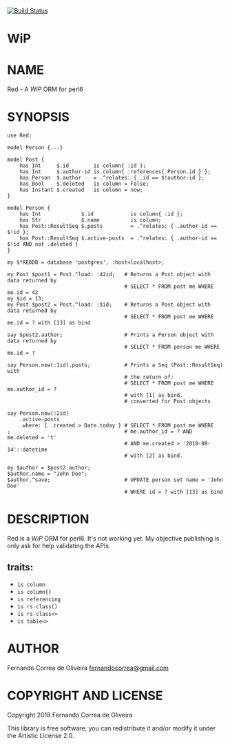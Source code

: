 [![Build Status](https://travis-ci.org/FCO/Red.svg?branch=master)](https://travis-ci.org/FCO/Red)

WiP
===

NAME
====

Red - A *WiP* ORM for perl6

SYNOPSIS
========

```perl6
use Red;

model Person {...}

model Post {
    has Int     $.id        is column{ :id };
    has Int     $.author-id is column{ :references{ Person.id } };
    has Person  $.author    = .^relates: { .id == $!author-id };
    has Bool    $.deleted   is column = False;
    has Instant $.created   is column = now;
}

model Person {
    has Int             $.id            is column{ :id };
    has Str             $.name          is column;
    has Post::ResultSeq $.posts         = .^relates: { .author-id == $!id };
    has Post::ResultSeq $.active-posts  = .^relates: { .author-id == $!id AND not .deleted }
}

my $*REDDB = database 'postgres', :host<localhost>; 

my Post $post1 = Post.^load: :42id;   # Returns a Post object with data returned by
                                      # SELECT * FROM post me WHERE me.id = 42
my $id = 13;
my Post $post2 = Post.^load: :$id;    # Returns a Post object with data returned by
                                      # SELECT * FROM post me WHERE me.id = ? with [13] as bind

say $post2.author;                    # Prints a Person object with data returned by
                                      # SELECT * FROM person me WHERE me.id = ?

say Person.new(:1id).posts;           # Prints a Seq (Post::ResultSeq) with
                                      # the return of:
                                      # SELECT * FROM post me WHERE me.author_id = ?
                                      # with [1] as bind.
                                      # converted for Post objects

say Person.new(:2id)
    .active-posts
    .where: { .created > Date.today } # SELECT * FROM post me WHERE
;                                     # me.author_id = ? AND me.deleted = 't'
                                      # AND me.created > '2018-08-14'::datetime
                                      # with [2] as bind.

my $author = $post2.author;
$author.name = "John Doe";
$author.^save;                        # UPDATE person set name = 'John Doe'
                                      # WHERE id = ? with [13] as bind
```

DESCRIPTION
===========

Red is a *WiP* ORM for perl6. It's not working yet. My objective publishing is only ask for help validating the APIs.

## traits:

* `is column`
* `is column{}`
* `is referencing`
* `is rs-class()`
* `is rs-class<>`
* `is table<>`

AUTHOR
======

Fernando Correa de Oliveira <fernandocorrea@gmail.com>

COPYRIGHT AND LICENSE
=====================

Copyright 2018 Fernando Correa de Oliveira

This library is free software; you can redistribute it and/or modify it under the Artistic License 2.0.

